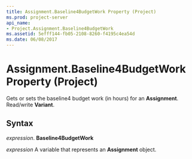 ```yaml
---
title: Assignment.Baseline4BudgetWork Property (Project)
ms.prod: project-server
api_name:
- Project.Assignment.Baseline4BudgetWork
ms.assetid: 5efff144-fb05-2108-8260-f4195c4ea54d
ms.date: 06/08/2017
---
```



# Assignment.Baseline4BudgetWork Property (Project)

Gets or sets the baseline4 budget work (in hours) for an  **Assignment**. Read/write **Variant**.


## Syntax

 _expression_. **Baseline4BudgetWork**

 _expression_ A variable that represents an **Assignment** object.


